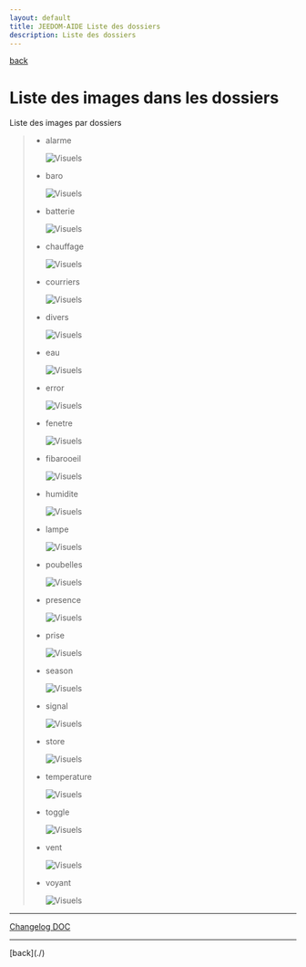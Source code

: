 ```yaml
---
layout: default
title: JEEDOM-AIDE Liste des dossiers
description: Liste des dossiers
---
```

[back](./)
# Liste des images dans les dossiers
Liste des images par dossiers
<blockquote>
    <ul>
        <li>alarme</li>
        <p><img src="img/VISUEL_JEEDOM_Alarme.png" alt="Visuels" /></p>
        <li>baro</li>
        <p><img src="img/VISUEL_JEEDOM_Baro.png" alt="Visuels" /></p>
        <li>batterie</li>
        <p><img src="img/VISUEL_JEEDOM_batterie.png" alt="Visuels" /></p>
        <li>chauffage</li>
        <p><img src="img/VISUEL_JEEDOM_Chauffage.png" alt="Visuels" /></p>
        <li>courriers</li>
        <p><img src="img/VISUEL_JEEDOM_Courriers.png" alt="Visuels" /></p>
        <li>divers</li>
        <p><img src="img/VISUEL_JEEDOM_Divers.png" alt="Visuels" /></p>
        <li>eau</li>
        <p><img src="img/VISUEL_JEEDOM_Eau.png" alt="Visuels" /></p>
        <li>error</li>
        <p><img src="img/VISUEL_JEEDOM_Error.png" alt="Visuels" /></p>
        <li>fenetre</li>
        <p><img src="img/VISUEL_JEEDOM_Fenetre.png" alt="Visuels" /></p>
        <li>fibarooeil</li>
        <p><img src="img/VISUEL_JEEDOM_Oeil.png" alt="Visuels" /></p>
        <li>humidite</li>
        <p><img src="img/VISUEL_JEEDOM_Humidite.png" alt="Visuels" /></p>
        <li>lampe</li>
        <p><img src="img/VISUEL_JEEDOM_Lampe.png" alt="Visuels" /></p>
        <li>poubelles</li>
        <p><img src="img/VISUEL_JEEDOM_Poubelles.png" alt="Visuels" /></p>
        <li>presence</li>
        <p><img src="img/VISUEL_JEEDOM_Presence.png" alt="Visuels" /></p>
        <li>prise</li>
        <p><img src="img/VISUEL_JEEDOM_Prise.png" alt="Visuels" /></p>
        <li>season</li>
        <p><img src="img/VISUEL_JEEDOM_Saison.png" alt="Visuels" /></p>
        <li>signal</li>
        <p><img src="img/VISUEL_JEEDOM_Signal.png" alt="Visuels" /></p>
        <li>store</li>
        <p><img src="img/VISUEL_JEEDOM_Store.png" alt="Visuels" /></p>
        <li>temperature</li>
        <p><img src="img/VISUEL_JEEDOM_Temperature.png" alt="Visuels" /></p>
        <li>toggle</li>
        <p><img src="img/VISUEL_JEEDOM_Toggle.png" alt="Visuels" /></p>
        <li>vent</li>
        <p><img src="img/VISUEL_JEEDOM_Vent.png" alt="Visuels" /></p>
        <li>voyant</li>
        <p><img src="img/VISUEL_JEEDOM_Voyant.png" alt="Visuels" /></p>
    </ul>
</blockquote>
<hr />
<dl>
    <a href="https://github.com/JEALG/JEEDOM-Widget_JAG-doc/commits/master">Changelog DOC</a>
</dl>
<hr />
[back](./)
